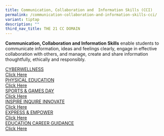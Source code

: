 ```yaml
---
title: Communication, Collaboration and  Information Skills (CCI)
permalink: /communication-collaboration-and-information-skills-cci/
variant: tiptap
description: ""
third_nav_title: THE 21 CC DOMAIN
---
```

<p><strong>Communication, Collaboration and Information Skills</strong> enable
students to communicate information, ideas and feelings clearly, engage
in effective collaboration with others, and manage, create and share information
thoughtfully, ethically and responsibly.</p>
<div class="isomer-card-grid"><a rel="noopener noreferrer nofollow" href="https://www.telokkuraupri.moe.edu.sg/cyberwellness/" class="isomer-card"><div class="isomer-card-body"><div class="isomer-card-title">CYBERWELLNESS</div><div class="isomer-card-link">Click Here</div></div></a>
<a rel="noopener noreferrer nofollow" href="https://www.telokkuraupri.moe.edu.sg/physical-education/" class="isomer-card">
<div class="isomer-card-body">
<div class="isomer-card-title">PHYSICAL EDUCATION</div>
<div class="isomer-card-link">Click Here</div>
</div>
</a><a rel="noopener noreferrer nofollow" href="https://www.telokkuraupri.moe.edu.sg/sports-games-day/" class="isomer-card"><div class="isomer-card-body"><div class="isomer-card-title">SPORTS &amp; GAMES DAY</div><div class="isomer-card-link">Click Here</div></div></a>
<a rel="noopener noreferrer nofollow" href="https://www.telokkuraupri.moe.edu.sg/inspire-inquire-innovate/" class="isomer-card">
<div class="isomer-card-body">
<div class="isomer-card-title">INSPIRE INQUIRE INNOVATE</div>
<div class="isomer-card-link">Click Here</div>
</div>
</a><a rel="noopener noreferrer nofollow" href="https://www.telokkuraupri.moe.edu.sg/express-empower/" class="isomer-card"><div class="isomer-card-body"><div class="isomer-card-title">EXPRESS &amp; EMPOWER</div><div class="isomer-card-link">Click Here</div></div></a>
<a rel="noopener noreferrer nofollow" href="https://www.telokkuraupri.moe.edu.sg/education-career-guidance/" class="isomer-card">
<div class="isomer-card-body">
<div class="isomer-card-title">EDUCATION CAREER GUIDANCE</div>
<div class="isomer-card-link">Click Here</div>
</div>
</a>
</div>
<p></p>
